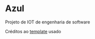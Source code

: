 # Azul
Projeto de IOT de engenharia de software 

Créditos ao [template](https://getmdl.io/templates/dashboard/index.html) usado 